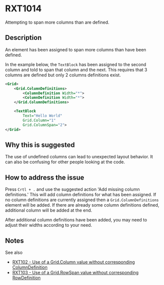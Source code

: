# RXT1014

Attempting to span more columns than are defined.

## Description

An element has been assigned to span more columns than have been defined.

In the example below, the `TextBlock` has been assigned to the second column and told to span that column and the next. This requires that 3 columns are defined but only 2 columns definitions exist.

```xml
<Grid>
    <Grid.ColumnDefinitions>
        <ColumnDefinition Width="*">
        <ColumnDefinition Width="*">
    </Grid.ColumnDefinitions>

    <TextBlock
        Text="Hello World"
        Grid.Column="1"
        Grid.ColumnSpan="2">
</Grid>
```

## Why this is suggested

The use of undefined columns can lead to unexpected layout behavior.
It can also be confusing for other people looking at the code.

## How to address the issue

Press `Crtl + .` and use the suggested action 'Add missing column definitions.'
This will add column definitions for what has been assigned.
If no column definitions are currently assigned then a `Grid.ColumnDefinitions` element will be added. If there are already some column definitions defined, additional column will be added at the end.

After additional column definitions have been added, you may need to adjust their widths according to your need.

## Notes

See also

- [RXT102 - Use of a Grid.Column value without corresponding ColumnDefinition](.\RXT102.md)
- [RXT103 - Use of a Grid.RowSpan value without corresponding RowDefinition](.\RXT103.md)
